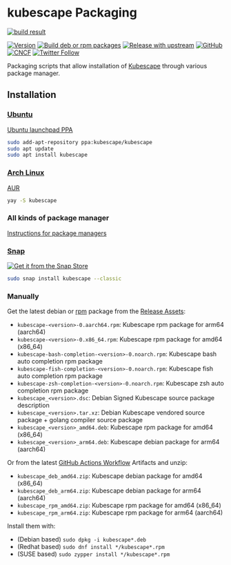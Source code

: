 # kubescape Packaging

[![build result](https://build.opensuse.org/projects/home:kubescape/packages/kubescape/badge.svg?type=percent)](https://build.opensuse.org/package/show/home:kubescape/kubescape)

[![Version](https://img.shields.io/github/v/release/kubescape/packaging)](https://github.com/kubescape/packaging/releases)
[![Build deb or rpm packages](https://github.com/kubescape/packaging/actions/workflows/build.yml/badge.svg)](https://github.com/kubescape/packaging/actions/workflows/build.yml)
[![Release with upstream](https://github.com/kubescape/packaging/actions/workflows/release.yml/badge.svg)](https://github.com/kubescape/packaging/actions/workflows/release.yml)
[![GitHub](https://img.shields.io/github/license/kubescape/packaging)](https://github.com/kubescape/packaging/blob/master/LICENSE)
[![CNCF](https://shields.io/badge/CNCF-Sandbox%20project-blue?logo=linux-foundation&style=flat)](https://landscape.cncf.io/card-mode?project=sandbox&selected=kubescape)
[![Twitter Follow](https://img.shields.io/twitter/follow/kubescape?style=social)](https://twitter.com/kubescape)

Packaging scripts that allow installation of [Kubescape](https://github.com/armosec/kubescape) through various package manager.

## Installation
### [Ubuntu](deb/debian)
[Ubuntu launchpad PPA](https://launchpad.net/~kubescape/+archive/ubuntu/kubescape)

```bash
sudo add-apt-repository ppa:kubescape/kubescape
sudo apt update
sudo apt install kubescape
```

### [Arch Linux](PKGBUILD)
[AUR](https://aur.archlinux.org/packages/kubescape)

```bash
yay -S kubescape
```

### All kinds of package manager
[Instructions for package managers](https://software.opensuse.org/download.html?project=home%3Akubescape&package=kubescape) 

### [Snap](snap)
[![Get it from the Snap Store](https://snapcraft.io/static/images/badges/en/snap-store-white.svg)](https://snapcraft.io/kubescape)

```bash
sudo snap install kubescape --classic
```

### Manually
Get the latest debian or [rpm](kubescape.spec) package from the [Release Assets](https://github.com/kubescape/packaging/releases):
- `kubescape-<version>-0.aarch64.rpm`: Kubescape rpm package for arm64 (aarch64)
- `kubescape-<version>-0.x86_64.rpm`: Kubescape rpm package for amd64 (x86_64)
- `kubescape-bash-completion-<version>-0.noarch.rpm`: Kubescape bash auto completion rpm package
- `kubescape-fish-completion-<version>-0.noarch.rpm`: Kubescape fish auto completion rpm package
- `kubescape-zsh-completion-<version>-0.noarch.rpm`: Kubescape zsh auto completion rpm package
- `kubescape_<version>.dsc`: Debian Signed Kubescape source package description
- `kubescape_<version>.tar.xz`: Debian Kubescape vendored source package + golang compiler source package
- `kubescape_<version>_amd64.deb`: Kubescape rpm package for amd64 (x86_64)
- `kubescape_<version>_arm64.deb`: Kubescape debian package for arm64 (aarch64)

Or from the latest [GitHub Actions Workflow](https://github.com/kubescape/packaging/actions/workflows/build.yml) Artifacts and unzip:

- `kubescape_deb_amd64.zip`: Kubescape debian package for amd64 (x86_64)
- `kubescape_deb_arm64.zip`: Kubescape debian package for arm64 (aarch64)
- `kubescape_rpm_amd64.zip`: Kubescape rpm package for amd64 (x86_64)
- `kubescape_rpm_arm64.zip`: Kubescape rpm package for arm64 (aarch64)

Install them with:
- (Debian based) `sudo dpkg -i kubescape*.deb`
- (Redhat based) `sudo dnf install */kubescape*.rpm`
- (SUSE based) `sudo zypper install */kubescape*.rpm`
